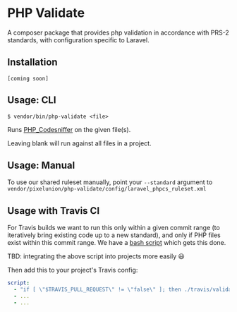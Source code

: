 # PHP Validate

A composer package that provides php validation in accordance with PRS-2
standards, with configuration specific to Laravel.

## Installation

```
[coming soon]
```

## Usage: CLI

```
$ vendor/bin/php-validate <file>
```

Runs [PHP_Codesniffer](https://github.com/squizlabs/PHP_CodeSniffer) on the
given file(s).

Leaving blank will run against all files in a project.

## Usage: Manual

To use our shared ruleset manually, point your `--standard` argument to
`vendor/pixelunion/php-validate/config/laravel_phpcs_ruleset.xml`

## Usage with Travis CI

For Travis builds we want to run this only within a given commit range (to
iteratively bring existing code up to a new standard), and only if PHP files
exist within this commit range. We have a [bash script](https://gist.github.com/essmahr/05f37b0dec779c5d01b9225241e7d208)
which gets this done.

TBD: integrating the above script into projects more easily :smiley:

Then add this to your project's Travis config:

```yaml
script:
  - "if [ \"$TRAVIS_PULL_REQUEST\" != \"false\" ]; then ./travis/validate $TRAVIS_COMMIT_RANGE; fi"
  - ...
  - ...
```


